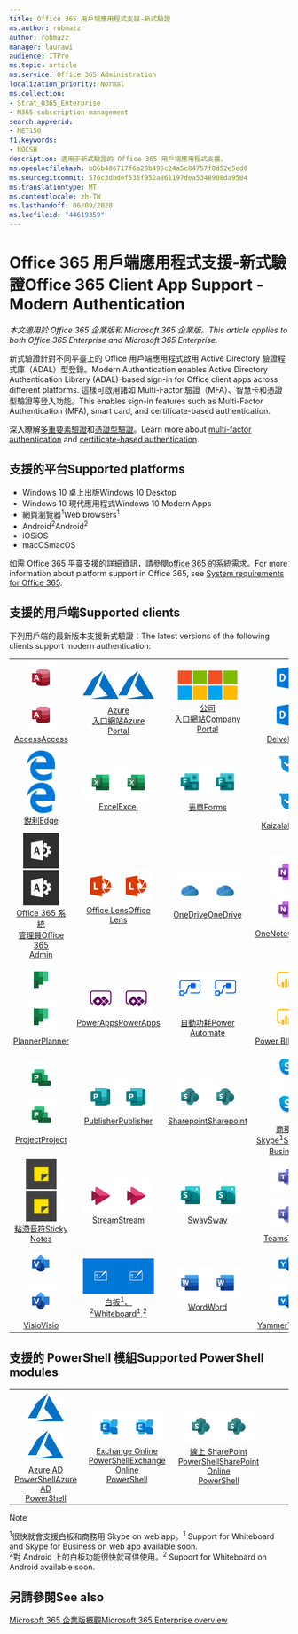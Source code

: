 ```yaml
---
title: Office 365 用戶端應用程式支援-新式驗證
ms.author: robmazz
author: robmazz
manager: laurawi
audience: ITPro
ms.topic: article
ms.service: Office 365 Administration
localization_priority: Normal
ms.collection:
- Strat_O365_Enterprise
- M365-subscription-management
search.appverid:
- MET150
f1.keywords:
- NOCSH
description: 適用于新式驗證的 Office 365 用戶端應用程式支援。
ms.openlocfilehash: b86b486717f6a20b496c24a5c84757f8d52e5ed0
ms.sourcegitcommit: 576c3dbdef535f952a861197dea5348908da9504
ms.translationtype: MT
ms.contentlocale: zh-TW
ms.lasthandoff: 06/09/2020
ms.locfileid: "44619359"
---
```

# <a name="office-365-client-app-support---modern-authentication"></a><span data-ttu-id="421c6-103">Office 365 用戶端應用程式支援-新式驗證</span><span class="sxs-lookup"><span data-stu-id="421c6-103">Office 365 Client App Support - Modern Authentication</span></span>

<span data-ttu-id="421c6-104">*本文適用於 Office 365 企業版和 Microsoft 365 企業版。*</span><span class="sxs-lookup"><span data-stu-id="421c6-104">*This article applies to both Office 365 Enterprise and Microsoft 365 Enterprise.*</span></span>

<span data-ttu-id="421c6-105">新式驗證針對不同平臺上的 Office 用戶端應用程式啟用 Active Directory 驗證程式庫（ADAL）型登錄。</span><span class="sxs-lookup"><span data-stu-id="421c6-105">Modern Authentication enables Active Directory Authentication Library (ADAL)-based sign-in for Office client apps across different platforms.</span></span> <span data-ttu-id="421c6-106">這樣可啟用諸如 Multi-Factor 驗證（MFA）、智慧卡和憑證型驗證等登入功能。</span><span class="sxs-lookup"><span data-stu-id="421c6-106">This enables sign-in features such as Multi-Factor Authentication (MFA), smart card, and certificate-based authentication.</span></span>

<span data-ttu-id="421c6-107">深入瞭解[多重要素驗證](https://docs.microsoft.com/azure/active-directory/authentication/multi-factor-authentication)和[憑證型驗證](https://docs.microsoft.com/azure/active-directory/active-directory-certificate-based-authentication-get-started)。</span><span class="sxs-lookup"><span data-stu-id="421c6-107">Learn more about [multi-factor authentication](https://docs.microsoft.com/azure/active-directory/authentication/multi-factor-authentication) and [certificate-based authentication](https://docs.microsoft.com/azure/active-directory/active-directory-certificate-based-authentication-get-started).</span></span>

## <a name="supported-platforms"></a><span data-ttu-id="421c6-108">支援的平台</span><span class="sxs-lookup"><span data-stu-id="421c6-108">Supported platforms</span></span>

 - <span data-ttu-id="421c6-109">Windows 10 桌上出版</span><span class="sxs-lookup"><span data-stu-id="421c6-109">Windows 10 Desktop</span></span>
 - <span data-ttu-id="421c6-110">Windows 10 現代應用程式</span><span class="sxs-lookup"><span data-stu-id="421c6-110">Windows 10 Modern Apps</span></span>
 - <span data-ttu-id="421c6-111">網頁瀏覽器<sup>1</sup></span><span class="sxs-lookup"><span data-stu-id="421c6-111">Web browsers<sup>1</sup></span></span>
 - <span data-ttu-id="421c6-112">Android<sup>2</sup></span><span class="sxs-lookup"><span data-stu-id="421c6-112">Android<sup>2</sup></span></span>
 - <span data-ttu-id="421c6-113">iOS</span><span class="sxs-lookup"><span data-stu-id="421c6-113">iOS</span></span>
 - <span data-ttu-id="421c6-114">macOS</span><span class="sxs-lookup"><span data-stu-id="421c6-114">macOS</span></span>

<span data-ttu-id="421c6-115">如需 Office 365 平臺支援的詳細資訊，請參閱[office 365 的系統需求](https://products.office.com/office-system-requirements)。</span><span class="sxs-lookup"><span data-stu-id="421c6-115">For more information about platform support in Office 365, see [System requirements for Office 365](https://products.office.com/office-system-requirements).</span></span>

## <a name="supported-clients"></a><span data-ttu-id="421c6-116">支援的用戶端</span><span class="sxs-lookup"><span data-stu-id="421c6-116">Supported clients</span></span>

<span data-ttu-id="421c6-117">下列用戶端的最新版本支援新式驗證：</span><span class="sxs-lookup"><span data-stu-id="421c6-117">The latest versions of the following clients support modern authentication:</span></span>

| | | | | | |
|:---:|:---:|:---:|:---:|:---:|:---:|
| <span data-ttu-id="421c6-118">![Access 圖示](media/o365-access-64x64.png)</span><span class="sxs-lookup"><span data-stu-id="421c6-118">![Access icon](media/o365-access-64x64.png)</span></span> <br> [<span data-ttu-id="421c6-119">Access</span><span class="sxs-lookup"><span data-stu-id="421c6-119">Access</span></span>](https://products.office.com/access) | <span data-ttu-id="421c6-120">![Azure 圖示](media/o365-azure-64x64.png)</span><span class="sxs-lookup"><span data-stu-id="421c6-120">![Azure icon](media/o365-azure-64x64.png)</span></span> <br> [<span data-ttu-id="421c6-121">Azure <br> 入口網站</span><span class="sxs-lookup"><span data-stu-id="421c6-121">Azure <br> Portal </span></span>](https://azure.microsoft.com/features/azure-portal/) | <span data-ttu-id="421c6-122">![公司入口網站圖示](media/o365-microsoft-64x64.png)</span><span class="sxs-lookup"><span data-stu-id="421c6-122">![Company portal icon](media/o365-microsoft-64x64.png)</span></span> <br> [<span data-ttu-id="421c6-123">公司 <br> 入口網站</span><span class="sxs-lookup"><span data-stu-id="421c6-123">Company <br> Portal </span></span>](https://docs.microsoft.com/intune-user-help/sign-in-to-the-company-portal) | <span data-ttu-id="421c6-124">![Delve 圖示](media/o365-delve-64x64.png)</span><span class="sxs-lookup"><span data-stu-id="421c6-124">![Delve icon](media/o365-delve-64x64.png)</span></span> <br> [<span data-ttu-id="421c6-125">Delve</span><span class="sxs-lookup"><span data-stu-id="421c6-125">Delve</span></span>](https://products.office.com/business/intelligent-search) | <span data-ttu-id="421c6-126">![Dynamics 365 圖示](media/o365-dynamics365-64x64.png)</span><span class="sxs-lookup"><span data-stu-id="421c6-126">![Dynamics 365 icon](media/o365-dynamics365-64x64.png)</span></span> <br> [<span data-ttu-id="421c6-127">Dynamics 365</span><span class="sxs-lookup"><span data-stu-id="421c6-127">Dynamics 365</span></span>](https://dynamics.microsoft.com) 
| <span data-ttu-id="421c6-128">![Edge 圖示](media/o365-edge-64x64.png)</span><span class="sxs-lookup"><span data-stu-id="421c6-128">![Edge icon](media/o365-edge-64x64.png)</span></span> <br> [<span data-ttu-id="421c6-129">銳利</span><span class="sxs-lookup"><span data-stu-id="421c6-129">Edge</span></span>](https://www.microsoft.com/windows/microsoft-edge) | <span data-ttu-id="421c6-130">![Excel 圖示](media/o365-excel-64x64.png)</span><span class="sxs-lookup"><span data-stu-id="421c6-130">![Excel icon](media/o365-excel-64x64.png)</span></span> <br> [<span data-ttu-id="421c6-131">Excel</span><span class="sxs-lookup"><span data-stu-id="421c6-131">Excel</span></span>](https://products.office.com/excel) | <span data-ttu-id="421c6-132">![表單圖示](media/o365-forms-64x64.png)</span><span class="sxs-lookup"><span data-stu-id="421c6-132">![Forms icon](media/o365-forms-64x64.png)</span></span> <br> [<span data-ttu-id="421c6-133">表單</span><span class="sxs-lookup"><span data-stu-id="421c6-133">Forms</span></span>](https://flow.microsoft.com/connectors/shared_microsoftforms/microsoft-forms/) | <span data-ttu-id="421c6-134">![Kaizala 圖示](media/o365-kaizala-64x64.png)</span><span class="sxs-lookup"><span data-stu-id="421c6-134">![Kaizala icon](media/o365-kaizala-64x64.png)</span></span> <br> [<span data-ttu-id="421c6-135">Kaizala</span><span class="sxs-lookup"><span data-stu-id="421c6-135">Kaizala</span></span>](https://products.office.com/en/business/microsoft-kaizala) | <span data-ttu-id="421c6-136">![Office.com 圖示](media/o365-office-64x64.png)</span><span class="sxs-lookup"><span data-stu-id="421c6-136">![Office.com icon](media/o365-office-64x64.png)</span></span> <br> [<span data-ttu-id="421c6-137">Office.com</span><span class="sxs-lookup"><span data-stu-id="421c6-137">Office.com</span></span>](https://www.office.com/) 
| <span data-ttu-id="421c6-138">![Office 365 系統管理員圖示](media/o365-o365admin-64x64.png)</span><span class="sxs-lookup"><span data-stu-id="421c6-138">![Office 365 Admin icon](media/o365-o365admin-64x64.png)</span></span> <br> [<span data-ttu-id="421c6-139">Office 365 系統 <br> 管理員</span><span class="sxs-lookup"><span data-stu-id="421c6-139">Office 365 <br> Admin</span></span>](https://products.office.com/business/manage-office-365-admin-app) | <span data-ttu-id="421c6-140">![鏡頭圖示](media/o365-lens-64x64.png)</span><span class="sxs-lookup"><span data-stu-id="421c6-140">![Lens icon](media/o365-lens-64x64.png)</span></span> <br> [<span data-ttu-id="421c6-141">Office Lens</span><span class="sxs-lookup"><span data-stu-id="421c6-141">Office Lens</span></span>](https://www.microsoft.com/p/office-lens/9wzdncrfj3t8?activetab=pivot%3Aoverviewtab) | <span data-ttu-id="421c6-142">![商務用 OneDrive 圖示](media/o365-OneDrive-64x64.png)</span><span class="sxs-lookup"><span data-stu-id="421c6-142">![OneDrive for Business icon](media/o365-OneDrive-64x64.png)</span></span> <br> [<span data-ttu-id="421c6-143">OneDrive</span><span class="sxs-lookup"><span data-stu-id="421c6-143">OneDrive</span></span>](https://products.office.com/onedrive-for-business/online-cloud-storage) |  <span data-ttu-id="421c6-144">![OneNote 圖示](media/o365-OneNote-64x64.png)</span><span class="sxs-lookup"><span data-stu-id="421c6-144">![OneNote icon](media/o365-OneNote-64x64.png)</span></span> <br> [<span data-ttu-id="421c6-145">OneNote</span><span class="sxs-lookup"><span data-stu-id="421c6-145">OneNote</span></span>](https://products.office.com/onenote) | <span data-ttu-id="421c6-146">![Outlook 圖示](media/o365-outlook-64x64.png)</span><span class="sxs-lookup"><span data-stu-id="421c6-146">![Outlook icon](media/o365-outlook-64x64.png)</span></span> <br> [<span data-ttu-id="421c6-147">Outlook</span><span class="sxs-lookup"><span data-stu-id="421c6-147">Outlook</span></span>](https://products.office.com/outlook) 
| <span data-ttu-id="421c6-148">![Planner 圖示](media/o365-planner-64x64.png)</span><span class="sxs-lookup"><span data-stu-id="421c6-148">![Planner icon](media/o365-planner-64x64.png)</span></span> <br> [<span data-ttu-id="421c6-149">Planner</span><span class="sxs-lookup"><span data-stu-id="421c6-149">Planner</span></span>](https://products.office.com/business/task-management-software) | <span data-ttu-id="421c6-150">![PowerApps 圖示](media/o365-powerapps-64x64.png)</span><span class="sxs-lookup"><span data-stu-id="421c6-150">![PowerApps icon](media/o365-powerapps-64x64.png)</span></span> <br> [<span data-ttu-id="421c6-151">PowerApps</span><span class="sxs-lookup"><span data-stu-id="421c6-151">PowerApps </span></span>](https://powerapps.microsoft.com) | <span data-ttu-id="421c6-152">![電源自動圖示](media/o365-flow-64x64.png)</span><span class="sxs-lookup"><span data-stu-id="421c6-152">![Power Automate icon](media/o365-flow-64x64.png)</span></span> <br> [<span data-ttu-id="421c6-153"><br>自動功耗</span><span class="sxs-lookup"><span data-stu-id="421c6-153">Power <br> Automate</span></span>](https://flow.microsoft.com) | <span data-ttu-id="421c6-154">![PowerBI 圖示](media/o365-powerbi-64x64.png)</span><span class="sxs-lookup"><span data-stu-id="421c6-154">![PowerBI icon](media/o365-powerbi-64x64.png)</span></span> <br> [<span data-ttu-id="421c6-155">Power BI</span><span class="sxs-lookup"><span data-stu-id="421c6-155">Power BI</span></span>](https://powerbi.microsoft.com)| <span data-ttu-id="421c6-156">![PowerPoint 圖示](media/o365-powerpoint-64x64.png)</span><span class="sxs-lookup"><span data-stu-id="421c6-156">![PowerPoint icon](media/o365-powerpoint-64x64.png)</span></span> <br> [<span data-ttu-id="421c6-157">PowerPoint</span><span class="sxs-lookup"><span data-stu-id="421c6-157">PowerPoint</span></span>](https://products.office.com/powerpoint) 
| <span data-ttu-id="421c6-158">![Project 圖示](media/o365-project-64x64.png)</span><span class="sxs-lookup"><span data-stu-id="421c6-158">![Project icon](media/o365-project-64x64.png)</span></span> <br> [<span data-ttu-id="421c6-159">Project</span><span class="sxs-lookup"><span data-stu-id="421c6-159">Project</span></span>](https://products.office.com/project) | <span data-ttu-id="421c6-160">![Publisher 圖示](media/o365-publisher-64x64.png)</span><span class="sxs-lookup"><span data-stu-id="421c6-160">![Publisher icon](media/o365-publisher-64x64.png)</span></span> <br> [<span data-ttu-id="421c6-161">Publisher</span><span class="sxs-lookup"><span data-stu-id="421c6-161">Publisher</span></span>](https://products.office.com/publisher) | <span data-ttu-id="421c6-162">![SharePoint 圖示](media/o365-sharepoint-64x64.png)</span><span class="sxs-lookup"><span data-stu-id="421c6-162">![SharePoint icon](media/o365-sharepoint-64x64.png)</span></span> <br> [<span data-ttu-id="421c6-163">Sharepoint</span><span class="sxs-lookup"><span data-stu-id="421c6-163">Sharepoint</span></span>](https://products.office.com/sharepoint) | <span data-ttu-id="421c6-164">![商務用 Skype 圖示](media/o365-skypeforbusiness-64x64.png)</span><span class="sxs-lookup"><span data-stu-id="421c6-164">![Skype for Business icon](media/o365-skypeforbusiness-64x64.png)</span></span> <br> [<span data-ttu-id="421c6-165">商務用 <br> Skype<sup>1</sup></span><span class="sxs-lookup"><span data-stu-id="421c6-165">Skype for <br> Business<sup>1</sup></span></span>](https://www.skype.com/business/) | <span data-ttu-id="421c6-166">![StaffHub 圖示](media/o365-staffhub-64x64.png)</span><span class="sxs-lookup"><span data-stu-id="421c6-166">![StaffHub icon](media/o365-staffhub-64x64.png)</span></span> <br> [<span data-ttu-id="421c6-167">StaffHub</span><span class="sxs-lookup"><span data-stu-id="421c6-167">StaffHub</span></span>](https://products.office.com/microsoft-staffhub/staff-scheduling-software)
| <span data-ttu-id="421c6-168">![粘滯音符圖示](media/o365-stickynotes-64x64.png)</span><span class="sxs-lookup"><span data-stu-id="421c6-168">![Sticky Notes icon](media/o365-stickynotes-64x64.png)</span></span> <br> [<span data-ttu-id="421c6-169">粘滯音符</span><span class="sxs-lookup"><span data-stu-id="421c6-169">Sticky Notes</span></span>](https://www.microsoft.com/p/microsoft-sticky-notes/9nblggh4qghw) | <span data-ttu-id="421c6-170">![Stream 圖示](media/o365-stream-64x64.png)</span><span class="sxs-lookup"><span data-stu-id="421c6-170">![Stream icon](media/o365-stream-64x64.png)</span></span> <br> [<span data-ttu-id="421c6-171">Stream</span><span class="sxs-lookup"><span data-stu-id="421c6-171">Stream</span></span>](https://stream.microsoft.com) | <span data-ttu-id="421c6-172">![Sway 圖示](media/o365-sway-64x64.png)</span><span class="sxs-lookup"><span data-stu-id="421c6-172">![Sway icon](media/o365-sway-64x64.png)</span></span> <br> [<span data-ttu-id="421c6-173">Sway</span><span class="sxs-lookup"><span data-stu-id="421c6-173">Sway</span></span>](https://sway.com) | <span data-ttu-id="421c6-174">![Teams 圖示](media/o365-teams-64x64.png)</span><span class="sxs-lookup"><span data-stu-id="421c6-174">![Teams icon](media/o365-teams-64x64.png)</span></span> <br> [<span data-ttu-id="421c6-175">Teams</span><span class="sxs-lookup"><span data-stu-id="421c6-175">Teams</span></span>](https://products.office.com/microsoft-teams/group-chat-software) | <span data-ttu-id="421c6-176">![待辦事項圖示](media/o365-todo-64x64.png)</span><span class="sxs-lookup"><span data-stu-id="421c6-176">![To Do icon](media/o365-todo-64x64.png)</span></span> <br> [<span data-ttu-id="421c6-177">To Do</span><span class="sxs-lookup"><span data-stu-id="421c6-177">To Do</span></span>](https://todo.microsoft.com) 
| <span data-ttu-id="421c6-178">![Visio 圖示](media/o365-visio-64x64.png)</span><span class="sxs-lookup"><span data-stu-id="421c6-178">![Visio icon](media/o365-visio-64x64.png)</span></span> <br> [<span data-ttu-id="421c6-179">Visio</span><span class="sxs-lookup"><span data-stu-id="421c6-179">Visio</span></span>](https://products.office.com/visio/flowchart-software) | <span data-ttu-id="421c6-180">![Whiteboard 圖示](media/o365-whiteboard-64x64.png)</span><span class="sxs-lookup"><span data-stu-id="421c6-180">![Whiteboard icon](media/o365-whiteboard-64x64.png)</span></span> <br> [<span data-ttu-id="421c6-181">白板<sup>1</sup>、<sup>2</sup></span><span class="sxs-lookup"><span data-stu-id="421c6-181">Whiteboard<sup>1</sup>,<sup>2</sup></span></span>](https://whiteboard.microsoft.com/) | <span data-ttu-id="421c6-182">![Word 圖示](media/o365-word-64x64.png)</span><span class="sxs-lookup"><span data-stu-id="421c6-182">![Word icon](media/o365-word-64x64.png)</span></span> <br> [<span data-ttu-id="421c6-183">Word</span><span class="sxs-lookup"><span data-stu-id="421c6-183">Word</span></span>](https://products.office.com/word) | <span data-ttu-id="421c6-184">![Yammer 圖示](media/o365-yammer-64x64.png)</span><span class="sxs-lookup"><span data-stu-id="421c6-184">![Yammer icon](media/o365-yammer-64x64.png)</span></span> <br> [<span data-ttu-id="421c6-185">Yammer</span><span class="sxs-lookup"><span data-stu-id="421c6-185">Yammer</span></span>](https://products.office.com/yammer/yammer-overview) | <span data-ttu-id="421c6-186">![Yammer 圖示](media/o365-yammer-64x64.png)</span><span class="sxs-lookup"><span data-stu-id="421c6-186">![Yammer icon](media/o365-yammer-64x64.png)</span></span> <br> [<span data-ttu-id="421c6-187">Yammer <br> 通告程式</span><span class="sxs-lookup"><span data-stu-id="421c6-187">Yammer <br> Notifier</span></span>](https://products.office.com/yammer/yammer-overview) |  |

## <a name="supported-powershell-modules"></a><span data-ttu-id="421c6-188">支援的 PowerShell 模組</span><span class="sxs-lookup"><span data-stu-id="421c6-188">Supported PowerShell modules</span></span>

| | | | | | |
|:---:|:---:|:---:|:---:|:---:|:---:|
| <span data-ttu-id="421c6-189">![Azure 圖示](media/o365-azure-64x64.png)</span><span class="sxs-lookup"><span data-stu-id="421c6-189">![Azure icon](media/o365-azure-64x64.png)</span></span> <br> [<span data-ttu-id="421c6-190">Azure AD <br> PowerShell</span><span class="sxs-lookup"><span data-stu-id="421c6-190">Azure AD <br> PowerShell</span></span>](https://docs.microsoft.com/powershell/azure/active-directory/overview?view=azureadps-2.0) | <span data-ttu-id="421c6-191">![Exchange 圖示](media/o365-exchange-64x64.png)</span><span class="sxs-lookup"><span data-stu-id="421c6-191">![Exchange icon](media/o365-exchange-64x64.png)</span></span> <br> [<span data-ttu-id="421c6-192">Exchange Online <br> PowerShell</span><span class="sxs-lookup"><span data-stu-id="421c6-192">Exchange Online <br> PowerShell</span></span>](https://docs.microsoft.com/powershell/exchange/exchange-online/exchange-online-powershell?view=exchange-ps) | <span data-ttu-id="421c6-193">![SharePoint 圖示](media/o365-sharepoint-64x64.png)</span><span class="sxs-lookup"><span data-stu-id="421c6-193">![SharePoint icon](media/o365-sharepoint-64x64.png)</span></span> <br> [<span data-ttu-id="421c6-194">線上 SharePoint <br> PowerShell</span><span class="sxs-lookup"><span data-stu-id="421c6-194">SharePoint Online <br> PowerShell</span></span>](https://docs.microsoft.com/powershell/sharepoint/sharepoint-online/connect-sharepoint-online)

> [!NOTE]
> <span data-ttu-id="421c6-195"><sup>1</sup>很快就會支援白板和商務用 Skype on web app。</span><span class="sxs-lookup"><span data-stu-id="421c6-195"><sup>1</sup> Support for Whiteboard and Skype for Business on web app available soon.</span></span> <br>
> <span data-ttu-id="421c6-196"><sup>2</sup>對 Android 上的白板功能很快就可供使用。</span><span class="sxs-lookup"><span data-stu-id="421c6-196"><sup>2</sup> Support for Whiteboard on Android available soon.</span></span>

## <a name="see-also"></a><span data-ttu-id="421c6-197">另請參閱</span><span class="sxs-lookup"><span data-stu-id="421c6-197">See also</span></span>

[<span data-ttu-id="421c6-198">Microsoft 365 企業版概觀</span><span class="sxs-lookup"><span data-stu-id="421c6-198">Microsoft 365 Enterprise overview</span></span>](https://docs.microsoft.com/microsoft-365/enterprise/microsoft-365-overview)
